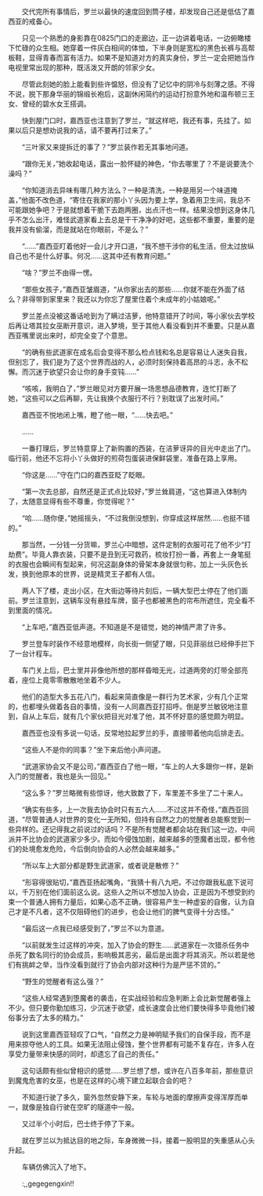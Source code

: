 　　交代完所有事情后，罗兰以最快的速度回到筒子楼，却发现自己还是低估了嘉西亚的戒备心。

　　只见一个熟悉的身影靠在0825门口的走廊边，正一边讲着电话，一边俯瞰楼下忙碌的众生相。她穿着一件灰白相间的体恤，下半身则是宽松的黑色长裤与高帮板鞋，显得青春而富有活力。如果不是知道对方的真实身份，罗兰一定会把她当作电视里常出现的那种，既活泼又开朗的邻家少女。

　　尽管此刻她的脸上能看到些许愠怒，但没有了记忆中的阴冷与刻薄之感。不得不说，脱下那身华丽的锦缎长袍后，这副休闲简约的运动打扮意外地和温布顿三王女、曾经的碧水女王搭调。

　　快到屋门口时，嘉西亚也注意到了罗兰，“就这样吧，我还有事，先挂了。如果以后只是想劝说我的话，请不要再打过来了。”

　　“三叶家又来提拆迁的事了？”罗兰装作若无其事地问道。

　　“跟你无关，”她收起电话，露出一脸怀疑的神色，“你去哪里了？不是说要洗个澡吗？”

　　“你知道消去异味有哪几种方法么？一种是清洗，一种是用另一个味道掩盖，”他面不改色道，“寄住在我家的那小丫头因为要上学，急着用卫生间，我总不可能跟她争吧？于是就想着干脆下去跑两圈，出点汗也一样。结果没想到这身体几乎不怎么出汗，难怪武道家看上去总是干干净净的好吧，这些都不重要，重要的是我并没有偷溜，而是就站在你眼前，不是么？”

　　“……”嘉西亚盯着他好一会儿才开口道，“我不想干涉你的私生活，但太过放纵自己也不是什么好事。何况……这其中还有教育问题。”

　　“啥？”罗兰不由得一愣。

　　“那些女孩子，”嘉西亚皱眉道，“从你家出去的那些……你就不能在外面了结么？非得带到家里来？我还以为你忘了屋里住着个未成年的小姑娘呢。”

　　罗兰差点没被这番话呛到为了瞒过洁萝，他特意错开了时间，等小家伙去学校后再让塔其拉女巫断开意识，进入梦境，至于其他人看没看到并不重要。只是从嘉西亚嘴里说出来时，却完全变了个意思。

　　“的确有些武道家在成名后会变得不那么检点钱和名总是容易让人迷失自我，但别忘了，我们是为了这个世界而战的人，必须时刻保持着高昂的斗志，永不松懈。而沉迷于欲望只会让你的身手变钝……”

　　“咳咳，我明白了，”罗兰眼见对方要开展一场思想品德教育，连忙打断了她，“这些可以之后再聊，先让我换个衣服行不行？别耽误了出发时间。”

　　嘉西亚不悦地闭上嘴，瞪了他一眼，“……快去吧。”

　　……

　　一番打理后，罗兰特意穿上了新购置的西装，在洁萝讶异的目光中走出了门。临行前，他还不忘将小丫头做好的煎荷包蛋装进保鲜袋里，准备在路上享用。

　　“你这是……”守在门口的嘉西亚眨了眨眼。

　　“第一次去总部，自然还是正式点比较好，”罗兰耸肩道，“这也算进入体制内了，太随意显得有些不尊重，你觉得呢？”

　　“哈……随你便，”她摇摇头，“不过我倒没想到，你穿成这样居然……也挺不错的。”

　　那当然，一分钱一分货嘛，罗兰心中暗想，这件定制的衣服可花了他不少“打劫费”。毕竟人靠衣装，只要不是丑到无可救药，梳妆打扮一番，再套上一身笔挺的衣服也会瞬间有型起来，何况这副身体的骨架本身就很匀称，加上一头灰色长发，换到他原本的世界，说是精灵王子都有人信。

　　两人下了楼，走出小区，在大街边等待片刻后，一辆大型巴士停在了他们面前。罗兰注意到，这辆车没有悬挂车牌，窗子也都被黑色的帘布所遮住，完全看不到里面的情况。

　　“上车吧，”嘉西亚低声道。不知道是不是错觉，她的神情严肃了许多。

　　罗兰登车时装作不经意地模样，向长街一侧望了眼，只见菲丽丝已经伸手拦下了一台计程车。

　　车门关上后，巴士里并非像他所想的那样昏暗无光，过道两旁的灯带全部亮着，座位上竟零零散散地坐着不少人。

　　他们的造型大多五花八门，看起来简直像是一群行为艺术家，少有几个正常的，也都埋头做着各自的事情，没有一人同嘉西亚打招呼。倒是罗兰敏锐地注意到，自从上车后，就有几个家伙把目光对准了他，其不怀好意的感觉颇为明显。

　　嘉西亚也没有多说一句话，反常地拉起罗兰的手，直接带着他向后排走去。

　　“这些人不是你的同事？”坐下来后他小声问道。

　　“武道家协会又不是公司，”嘉西亚白了他一眼，“车上的人大多跟你一样，是新入门的觉醒者，我也是头一回见。”

　　“这么多？”罗兰略微有些惊讶，他大致数了下，车里差不多坐了二十来人。

　　“确实有些多，上一次我去协会时只有五六人……不过这并不奇怪，”嘉西亚回道，“尽管普通人对世界的变化一无所知，但持有自然之力的觉醒者总能察觉到一些异样的。还记得我之前说过的话吗？不是所有觉醒者都会站在我们这一边，中间派并不比协会的武道家少多少。而如今侵蚀加剧，越来越多的堕魔者出现，都令他们的处境愈发危险，今后倒向协会的人必然会越来越多。”

　　“所以车上大部分都是野生武道家，或者说是散修？”

　　“形容得很贴切，”嘉西亚扬起嘴角，“我猜十有八九吧，不过你跟我私底下说可以，千万别在他们面前这么说。这些人之所以不想加入协会，正是因为不想受到约束一个普通人拥有力量后，如果心态不正确，很容易产生一种虚妄的自傲，认为自己才是不凡者，这不仅阻碍他们的进步，也会让他们的脾气变得十分古怪。”

　　“最后这一点我已经感受到了，”罗兰不以为意道。

　　“以前就发生过这样的冲突，加入了协会的野生……武道家在一次猎杀任务中杀死了数名同行的协会成员，影响极其恶劣，最后是出面才将其消灭。所以若是他们有挑衅之举，当作没看到就行了协会内部对这种行为是严惩不贷的。”

　　“野生的觉醒者有这么强？”

　　“这些人经常遇到堕魔者的袭击，在实战经验和应急判断上会比新觉醒者强上不少。但只要你勤加练习，少沉迷于欲望，成长速度会比他们要快得多毕竟他们被俗事分去了太多的精力。”

　　说到这里嘉西亚轻叹了口气，“自然之力是神明赋予我们的自保手段，而不是用来掠夺他人的工具。如果无法阻止侵蚀，整个世界都有可能不复存在，许多人在享受力量带来快感的同时，却遗忘了自己的责任。”

　　这句话颇有些似曾相识的感觉……罗兰想了想，或许在八百多年前，那些意识到魔鬼危害的女巫，也是在这样的心境下建立起联合会的吧？

　　不知道行驶了多久，窗外忽然安静下来，车轮与地面的摩擦声变得浑厚而单一，就像是独自行驶在空旷的隧道中一般。

　　又过半个小时后，巴士终于停了下来。

　　就在罗兰以为抵达目的地之际，车身微微一抖，接着一股明显的失重感从心头升起。

　　车辆仿佛沉入了地下。

　　:,,gegegengxin!!
